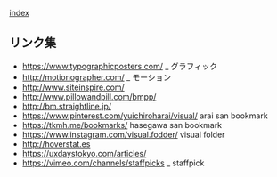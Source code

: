 [index](https://github.com/kitasenjudesign/bookmarks/blob/master/README.md)

## リンク集
* https://www.typographicposters.com/ _ グラフィック 
* http://motionographer.com/ _ モーション
* http://www.siteinspire.com/
* http://www.pillowandpill.com/bmpp/
* http://bm.straightline.jp/
* https://www.pinterest.com/yuichiroharai/visual/ arai san bookmark
* https://tkmh.me/bookmarks/ hasegawa san bookmark
* https://www.instagram.com/visual.fodder/ visual folder
* http://hoverstat.es
* https://uxdaystokyo.com/articles/
* https://vimeo.com/channels/staffpicks _ staffpick

